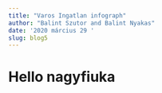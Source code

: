 ```yaml
---
title: "Varos Ingatlan infograph"
author: "Balint Szutor and Balint Nyakas"
date: '2020 március 29 '
slug: blog5
---
```


# Hello nagyfiuka